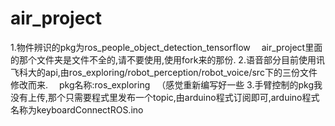 # air_project

1.物件辨识的pkg为ros_people_object_detection_tensorflow　
   air_project里面的那个文件夹是文件不全的,请不要使用,使用fork来的那份.
2.语音部分目前使用讯飞科大的api,由ros_exploring/robot_perception/robot_voice/src下的三份文件修改而来. 　pkg名称:ros_exploring
　（感觉重新编写好一些
3.手臂控制的pkg我没有上传,那个只需要程式里发布一个topic,由arduino程式订阅即可,arduino程式名称为keyboardConnectROS.ino

